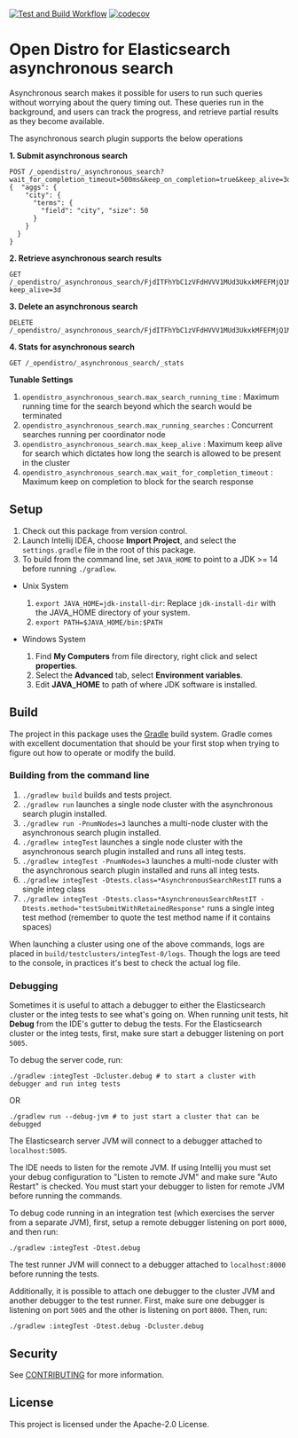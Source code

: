 [![Test and Build Workflow](https://github.com/opendistro-for-elasticsearch/asynchronous-search/workflows/Test%20and%20Build%20Workflow/badge.svg)](https://github.com/opendistro-for-elasticsearch/asynchronous-search/actions)
[![codecov](https://codecov.io/gh/opendistro-for-elasticsearch/asynchronous-search/branch/master/graph/badge.svg)](https://codecov.io/gh/opendistro-for-elasticsearch/asynchronous-search)

# Open Distro for Elasticsearch asynchronous search
Asynchronous search makes it possible for users to run such queries without worrying about the query timing out. 
These queries run in the background, and users can track the progress, and retrieve partial results as they become available.

The asynchronous search plugin supports the below operations

**1. Submit asynchronous search**
```
POST /_opendistro/_asynchronous_search?wait_for_completion_timeout=500ms&keep_on_completion=true&keep_alive=3d
{  "aggs": {
    "city": {
      "terms": {
        "field": "city", "size": 50
      }
    }
  }
}

```

**2. Retrieve asynchronous search results**
```
GET /_opendistro/_asynchronous_search/FjdITFhYbC1zVFdHVVV1MUd3UkxkMFEFMjQ1MzYUWHRrZjhuWUJXdFhxMmlCSW5HTE8BMQ==?keep_alive=3d
```

**3. Delete an asynchronous search**

```
DELETE /_opendistro/_asynchronous_search/FjdITFhYbC1zVFdHVVV1MUd3UkxkMFEFMjQ1MzYUWHRrZjhuWUJXdFhxMmlCSW5HTE8BMQ==
```

**4. Stats for asynchronous search**

```
GET /_opendistro/_asynchronous_search/_stats
```

**Tunable Settings**
1. `opendistro_asynchronous_search.max_search_running_time` : Maximum running time for the search beyond which the search would be terminated
2. `opendistro_asynchronous_search.max_running_searches` : Concurrent searches running per coordinator node
3. `opendistro_asynchronous_search.max_keep_alive` : Maximum keep alive for search which dictates how long the search is allowed to be present in the cluster
4. `opendistro_asynchronous_search.max_wait_for_completion_timeout` : Maximum keep on completion to block for the search response

## Setup

1. Check out this package from version control.
2. Launch Intellij IDEA, choose **Import Project**, and select the `settings.gradle` file in the root of this package. 
3. To build from the command line, set `JAVA_HOME` to point to a JDK >= 14 before running `./gradlew`.
  - Unix System
    1. `export JAVA_HOME=jdk-install-dir`: Replace `jdk-install-dir` with the JAVA_HOME directory of your system.
    2. `export PATH=$JAVA_HOME/bin:$PATH`
 
  - Windows System
    1. Find **My Computers** from file directory, right click and select **properties**.
    2. Select the **Advanced** tab, select **Environment variables**.
    3. Edit **JAVA_HOME** to path of where JDK software is installed.

## Build

The project in this package uses the [Gradle](https://docs.gradle.org/current/userguide/userguide.html) build system. Gradle comes with excellent documentation that should be your first stop when trying to figure out how to operate or modify the build.


### Building from the command line

1. `./gradlew build` builds and tests project.
2. `./gradlew run` launches a single node cluster with the asynchronous search plugin installed.
3. `./gradlew run -PnumNodes=3` launches a multi-node cluster with the asynchronous search plugin installed.
4. `./gradlew integTest` launches a single node cluster with the asynchronous search plugin installed and runs all integ tests.
5. `./gradlew integTest -PnumNodes=3` launches a multi-node cluster with the asynchronous search plugin installed and runs all integ tests.
6. `./gradlew integTest -Dtests.class=*AsynchronousSearchRestIT` runs a single integ class
7.  `./gradlew integTest -Dtests.class=*AsynchronousSearchRestIT -Dtests.method="testSubmitWithRetainedResponse"` runs a single integ test method (remember to quote the test method name if it contains spaces)

When launching a cluster using one of the above commands, logs are placed in `build/testclusters/integTest-0/logs`. Though the logs are teed to the console, in practices it's best to check the actual log file.

### Debugging

Sometimes it is useful to attach a debugger to either the Elasticsearch cluster or the integ tests to see what's going on. When running unit tests, hit **Debug** from the IDE's gutter to debug the tests.  For the Elasticsearch cluster or the integ tests, first, make sure start a debugger listening on port `5005`. 

To debug the server code, run:

```
./gradlew :integTest -Dcluster.debug # to start a cluster with debugger and run integ tests
```

OR

```
./gradlew run --debug-jvm # to just start a cluster that can be debugged
```

The Elasticsearch server JVM will connect to a debugger attached to `localhost:5005`.

The IDE needs to listen for the remote JVM. If using Intellij you must set your debug configuration to "Listen to remote JVM" and make sure "Auto Restart" is checked.
You must start your debugger to listen for remote JVM before running the commands.

To debug code running in an integration test (which exercises the server from a separate JVM), first, setup a remote debugger listening on port `8000`, and then run:

```
./gradlew :integTest -Dtest.debug
```

The test runner JVM will connect to a debugger attached to `localhost:8000` before running the tests.

Additionally, it is possible to attach one debugger to the cluster JVM and another debugger to the test runner. First, make sure one debugger is listening on port `5005` and the other is listening on port `8000`. Then, run:
```
./gradlew :integTest -Dtest.debug -Dcluster.debug
```



## Security

See [CONTRIBUTING](CONTRIBUTING.md#security-issue-notifications) for more information.

## License

This project is licensed under the Apache-2.0 License.
